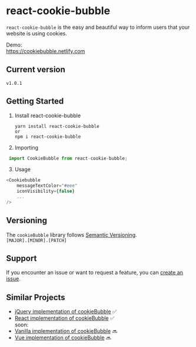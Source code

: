 # react-cookie-bubble
`react-cookie-bubble` is the easy and beautiful way to inform users that your website is using cookies. 

Demo:</br>
https://cookiebubble.netlify.com


## Current version
````
v1.0.1
````
## Getting Started

1. Install react-cookie-bubble

    ```
    yarn install react-cookie-bubble
    or
    npm i react-cookie-bubble 
    ```
2. Importing
```js
 import CookieBubble from react-cookie-bubble;
```
3. Usage
```js
<Cookiebubble 
    messageTextColor="#eee"
    iconVisibility={false}
    ...
/>
```
## Versioning
The `cookieBubble` library follows [Semantic Versioning](https://semver.org/). </br>
`[MAJOR].[MINOR].[PATCH]` 

## Support
If you encounter an issue or want to request a feature, you can [create an issue](https://github.com/CookieBubble/react-cookie-bubble/issues/new).

## Similar Projects
- [jQuery implementation of cookieBubble](https://github.com/CookieBubble/jquery-cookie-bubble)  ✅
- [React implementation of cookieBubble](https://github.com/CookieBubble/react-cookie-bubble)  ✅
</br>soon:</br>
- [Vanilla implementation of cookieBubble](https://github.com/CookieBubble/vanilla-cookie-bubble)  🔜
- [Vue implementation of cookieBubble](https://github.com/CookieBubble/vue-cookie-bubble) 🔜
